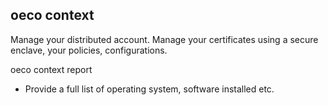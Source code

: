
## oeco context
Manage your distributed account. Manage your certificates using a secure enclave, your policies, configurations.

oeco context report
- Provide a full list of operating system, software installed etc.

